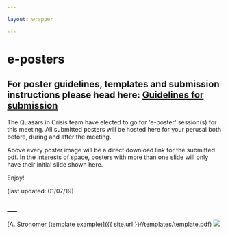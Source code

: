 ```yaml
---

layout: wrapper

---
```


# e-posters

## For poster guidelines, templates and submission instructions please head here: [Guidelines for submission](posterPrep.md)

The Quasars in Crisis team have elected to go for 'e-poster' session(s) for this meeting. All submitted posters will be hosted here for your perusal both before, during and after the meeting.

Above every poster image will be a direct download link for the submitted pdf. In the interests of space, posters with more than one slide will only have their initial slide shown here.

Enjoy!

(last updated: 01/07/19)

### ___

[A. Stronomer (template example)]({{ site.url }}//templates/template.pdf)
<image src="{{ site.url }}/templates/template.png" />

